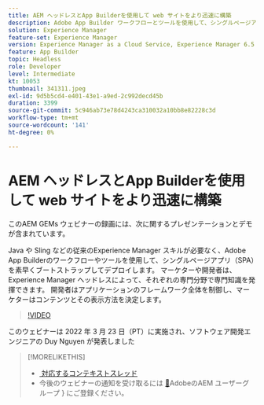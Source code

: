 ```yaml
---
title: AEM ヘッドレスとApp Builderを使用して web サイトをより迅速に構築
description: Adobe App Builder ワークフローとツールを使用して、シングルページアプリ（SPA）を素早くブートストラップしてデプロイする方法のプレゼンテーションとデモをご覧ください。
solution: Experience Manager
feature-set: Experience Manager
version: Experience Manager as a Cloud Service, Experience Manager 6.5
feature: App Builder
topic: Headless
role: Developer
level: Intermediate
kt: 10053
thumbnail: 341311.jpeg
exl-id: 9d5b5cd4-e401-43e1-a9ed-2c992decd45b
duration: 3399
source-git-commit: 5c946ab73e78d4243ca310032a10bb8e82228c3d
workflow-type: tm+mt
source-wordcount: '141'
ht-degree: 0%

---
```


# AEM ヘッドレスとApp Builderを使用して web サイトをより迅速に構築

このAEM GEMs ウェビナーの録画には、次に関するプレゼンテーションとデモが含まれています。

Java や Sling などの従来のExperience Manager スキルが必要なく、Adobe App Builderのワークフローやツールを使用して、シングルページアプリ（SPA）を素早くブートストラップしてデプロイします。 マーケターや開発者は、Experience Manager ヘッドレスによって、それぞれの専門分野で専門知識を発揮できます。 開発者はアプリケーションのフレームワーク全体を制御し、マーケターはコンテンツとその表示方法を決定します。

>[!VIDEO](https://video.tv.adobe.com/v/341311/?quality=12&learn=on)

このウェビナーは 2022 年 3 月 23 日（PT）に実施され、ソフトウェア開発エンジニアの Duy Nguyen が発表しました

>[!MORELIKETHIS]
>
>* [&#x200B; 対応するコンテキストスレッド &#x200B;](https://adobe.ly/3LkSWdm)
>* 今後のウェビナーの通知を受け取るには [&#128279;](https://aem-augs.adobe.com/)AdobeのAEM ユーザーグループ &rbrace; にご登録ください。


<!-- >>* [Corresponding Adobe Experience Manager User Group Event page](https://aem-augs.adobe.com/details/adobe-experience-manager-aem-learning-chapter-presents-aem-gems-build-sites-faster-with-aem-headless-and-app-builder/) -->
